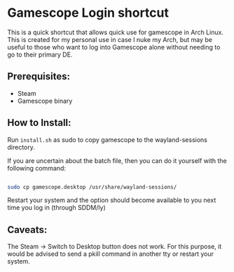 # Gamescope Login shortcut

This is a quick shortcut that allows quick use for gamescope in Arch Linux. This is created for my personal use in case I nuke my Arch, but may be useful to those who want to log into Gamescope alone without needing to go to their primary DE.

## Prerequisites:

* Steam
* Gamescope binary

## How to Install:

Run `install.sh` as sudo to copy gamescope to the wayland-sessions directory.

If you are uncertain about the batch file, then you can do it yourself with the following command:

```sh

sudo cp gamescope.desktop /usr/share/wayland-sessions/

```

Restart your system and the option should become available to you next time you log in (through SDDM/ly)

## Caveats:

The Steam -> Switch to Desktop button does not work. For this purpose, it would be advised to send a pkill command in another tty or restart your system.

